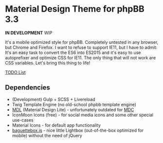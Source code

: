 # Material Design Theme for phpBB 3.3

**IN DEVELOPMENT** WIP

It's a mobile optimized style for phpBB. Completely untested in any browser, but Chrome and Firefox. I want to refuse to support IE11, but I have to admit: It's an easy task to convert the ES6 into ES2015 and it's easy to use autoprefixer and optimize CSS for IE11. The only thing that will not work are CSS variables. Let's bring this thing to life!

[TODO List](TODO.md)

## Dependencies

- (Development) Gulp + SCSS + Livereload
- Twig Template Engine (no old-school phpbb template engine)
- [MDL](https://getmdl.io) (Material Design Lite) - unfortunately outdated for [MDC](https://github.com/material-components/material-components-web/blob/master/docs/migrating-from-mdl.md)
- IconMoon Icons (free) - for social media icons and some other special use-cases
- Material Icons - for default app functionality
- [baguettebox.js](https://feimosi.github.io/baguetteBox.js/) - nice little Lightbox (out-of-the-box optimized for mobile) without the need of jQuery

